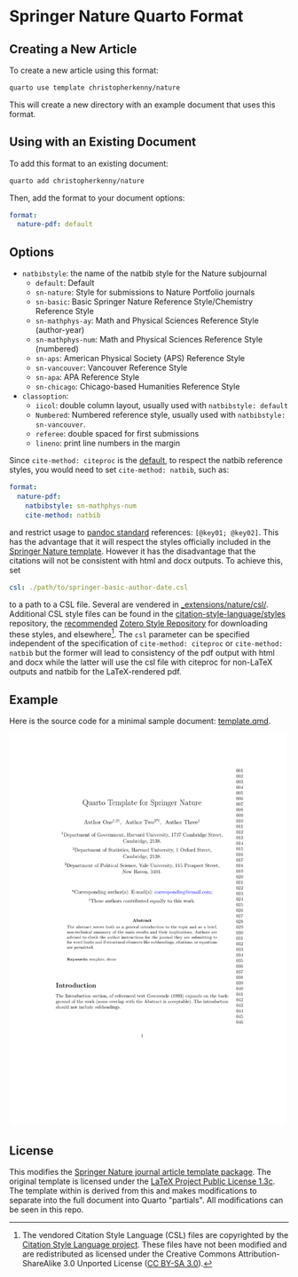 
# Springer Nature Quarto Format

## Creating a New Article

To create a new article using this format:

```bash
quarto use template christopherkenny/nature
```

This will create a new directory with an example document that uses this format.

## Using with an Existing Document

To add this format to an existing document:

```bash
quarto add christopherkenny/nature
```

Then, add the format to your document options:

```yaml
format:
  nature-pdf: default
```

## Options

- `natbibstyle`: the name of the natbib style for the Nature subjournal
  - `default`: Default
  - `sn-nature`: Style for submissions to Nature Portfolio journals
  - `sn-basic`: Basic Springer Nature Reference Style/Chemistry Reference Style
  - `sn-mathphys-ay`: Math and Physical Sciences Reference Style (author-year)
  - `sn-mathphys-num`: Math and Physical Sciences Reference Style (numbered)
  - `sn-aps`: American Physical Society (APS) Reference Style
  - `sn-vancouver`: Vancouver Reference Style
  - `sn-apa`: APA Reference Style 
  - `sn-chicago`: Chicago-based Humanities Reference Style
- `classoption`:
  - `iicol`: double column layout, usually used with `natbibstyle: default`
  - `Numbered`: Numbered reference style, usually used with `natbibstyle: sn-vancouver`.
  - `referee`: double spaced for first submissions
  - `lineno`: print line numbers in the margin

Since `cite-method: citeproc` is the
[default](https://quarto.org/docs/authoring/footnotes-and-citations.html#sec-biblatex),
to respect the natbib reference styles, you would need to set `cite-method: natbib`,
such as:

```yaml
format:
  nature-pdf:
    natbibstyle: sn-mathphys-num
    cite-method: natbib
```

and restrict usage to [pandoc standard](https://pandoc.org/MANUAL.html#citation-syntax)
references: `[@key01; @key02]`. This has the advantage that it will respect the styles
officially included in the [Springer Nature template][springer-template].
However it has the disadvantage that the citations will not be consistent with
html and docx outputs. To achieve this, set

```yaml
csl: ./path/to/springer-basic-author-date.csl
```

to a path to a CSL file. Several are vendered in
[_extensions/nature/csl/](./_extensions/nature/csl/).
Additional CSL style files can be found in the
[citation-style-language/styles](https://github.com/citation-style-language/styles)
repository, the [recommended](https://citationstyles.org/authors/)
[Zotero Style Repository](https://www.zotero.org/styles) for downloading these
styles, and elsewhere[^1]. The `csl` parameter can be specified independent of the
specification of `cite-method: citeproc` or `cite-method: natbib` but the former
will lead to consistency of the pdf output with html and docx while the latter
will use the csl file with citeproc for non-LaTeX outputs and natbib for the
LaTeX-rendered pdf.

[^1]: The vendored Citation Style Language (CSL) files are copyrighted by the [Citation Style Language project](https://citationstyles.org/). These files have not been modified and are redistributed as licensed under the Creative Commons Attribution-ShareAlike 3.0 Unported License ([CC BY-SA 3.0](https://creativecommons.org/licenses/by-sa/3.0/)).

## Example

Here is the source code for a minimal sample document: [template.qmd](template.qmd).

<!-- pdftools::pdf_convert('template.pdf',pages = 1) -->
<div style="width: 100%; text-align: left;">
  <a href="template.pdf">
    <img src="template_1.png" width="500" alt="link to template.pdf" style="max-width:100%;height:auto;">
  </a>
</div>

## License

This modifies the [Springer Nature journal article template package][springer-template].
The original template is licensed under the [LaTeX Project Public License 1.3c](https://www.latex-project.org/lppl/lppl-1-3c/). The template within is derived from this and makes modifications to separate into the full document into Quarto "partials". All modifications can be seen in this repo.

[springer-template]: https://www.springernature.com/gp/authors/campaigns/latex-author-support/see-where-our-services-will-take-you/18782940
